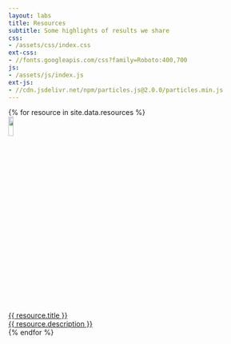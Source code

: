 ```yaml
---
layout: labs
title: Resources
subtitle: Some highlights of results we share
css:
- /assets/css/index.css
ext-css:
- //fonts.googleapis.com/css?family=Roboto:400,700
js:
- /assets/js/index.js
ext-js:
- //cdn.jsdelivr.net/npm/particles.js@2.0.0/particles.min.js
---
```


<div id="portfolio-out" class="page-section grey-section">
  <div id="portfolio">
    <div id="shinyapps-big">
      {% for resource in site.data.resources %}
	    <div class="shinyapp" style="width:65rem">
          <a class="applink" href="{{ resource.url }}" target="_blank">
            <img class="appimg" src="{{ site.url }}/assets/img/resource-screenshots/{{ resource.img }}" style="width: 10%" alt="" />
            <div class="apptitle">{{ resource.title }}</div>
            <div class="appdesc">{{ resource.description }}</div>
          </a>
        </div>
	  {% endfor %}
    </div>
  </div>
</div>
